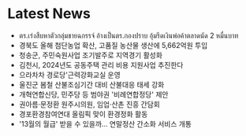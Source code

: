 # Latest News
-  ตร.เร่งสืบหาตัวกลุ่มชายฉกรรจ์ อ้างเป็นตร.กองปราบ อุ้มรีดเงินพ่อค้าตลาดนัด 2 หมื่นบาท
-  경북도 올해 첨단농업 확산, 고품질 농산물 생산에 5,662억원 투입
-  청송군, 주민숙원사업 조기발주로 지역경기 활성화
-  김천시, 2024년도 공동주택 관리 비용 지원사업 추진한다
-  으라차차 경로당'근력강화교실 운영
-  울진군 봄철 산불조심기간 대비 산불대응 태세 강화
-  개혁연합신당, 민주당 등 범야권 '비례연합정당' 제안
-  권아름·문정환 원주시의원, 임업·산촌 진흥 간담회
-  경포환경참여연대 올림픽 맞이 환경정화 활동
-  '13월의 월급' 받을 수 있을까… 연말정산 간소화 서비스 개통
